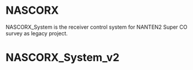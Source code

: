 # NASCORX
NASCORX_System is the receiver control system for  NANTEN2 Super CO survey as legacy project.
# NASCORX_System_v2
